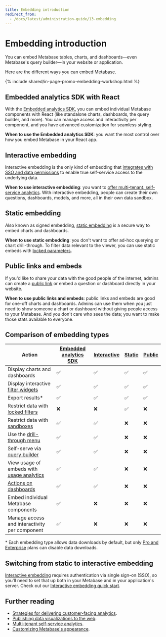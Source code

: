 ```yaml
---
title: Embedding introduction
redirect_from:
  - /docs/latest/administration-guide/13-embedding
---
```


# Embedding introduction

You can embed Metabase tables, charts, and dashboards—even Metabase's query builder—in your website or application.

Here are the different ways you can embed Metabase.

{% include shared/in-page-promo-embedding-workshop.html %}

## Embedded analytics SDK with React

With the [Embedded analytics SDK](./sdk/introduction.md), you can embed individual Metabase components with React (like standalone charts, dashboards, the query builder, and more). You can manage access and interactivity per component, and you have advanced customization for seamless styling.

**When to use the Embedded analytics SDK**: you want the most control over how you embed Metabase in your React app.

## Interactive embedding

Interactive embedding is the only kind of embedding that [integrates with SSO and data permissions](./interactive-embedding.md) to enable true self-service access to the underlying data.

**When to use interactive embedding**: you want to [offer multi-tenant, self-service analytics](https://www.metabase.com/blog/why-full-app-embedding). With interactive embedding, people can create their own questions, dashboards, models, and more, all in their own data sandbox.

## Static embedding

Also known as signed embedding, [static embedding](./static-embedding.md) is a secure way to embed charts and dashboards.

**When to use static embedding**: you don't want to offer ad-hoc querying or chart drill-through. To filter data relevant to the viewer, you can use static embeds with [locked parameters](./static-embedding-parameters.md#locked-parameters-limit-the-values-available-to-other-editable-parameters).

## Public links and embeds

If you'd like to share your data with the good people of the internet, admins can create a [public link](./public-links.md) or embed a question or dashboard directly in your website.

**When to use public links and embeds**: public links and embeds are good for one-off charts and dashboards. Admins can use them when you just need to show someone a chart or dashboard without giving people access to your Metabase. And you don't care who sees the data; you want to make those stats available to everyone.

## Comparison of embedding types

| Action                                                                                                                          | [Embedded analytics SDK](./sdk/introduction.md) | [Interactive](./interactive-embedding.md) | [Static](./static-embedding.md) | [Public](../embedding/public-links.md) |
| ------------------------------------------------------------------------------------------------------------------------------- | ----------------------------------------------- | ----------------------------------------- | ------------------------------- | -------------------------------------- |
| Display charts and dashboards                                                                                                   | ✅                                              | ✅                                        | ✅                              | ✅                                     |
| Display interactive [filter widgets](https://www.metabase.com/glossary/filter_widget)                                           | ✅                                              | ✅                                        | ✅                              | ✅                                     |
| Export results\*                                                                                                                | ✅                                              | ✅                                        | ✅                              | ✅                                     |
| Restrict data with [locked filters](./static-embedding-parameters.md#restricting-data-in-a-static-embed-with-locked-parameters) | ❌                                              | ❌                                        | ✅                              | ❌                                     |
| Restrict data with [sandboxes](../permissions/data-sandboxes.md)                                                                | ✅                                              | ✅                                        | ❌                              | ❌                                     |
| Use the [drill-through menu](https://www.metabase.com/learn/metabase-basics/querying-and-dashboards/questions/drill-through)    | ✅                                              | ✅                                        | ❌                              | ❌                                     |
| Self-serve via [query builder](https://www.metabase.com/glossary/query_builder)                                                 | ✅                                              | ✅                                        | ❌                              | ❌                                     |
| View usage of embeds with [usage analytics](../usage-and-performance-tools/usage-analytics.md)                                  | ✅                                              | ✅                                        | ❌                              | ❌                                     |
| [Actions on dashboards](../dashboards/actions.md)                                                                               | ✅                                              | ✅                                        | ❌                              | ❌                                     |
| Embed individual Metabase components                                                                                            | ✅                                              | ❌                                        | ❌                              | ❌                                     |
| Manage access and interactivity per component                                                                                   | ✅                                              | ❌                                        | ❌                              | ❌                                     |

\* Each embedding type allows data downloads by default, but only [Pro and Enterprise](https://www.metabase.com/pricing) plans can disable data downloads.

## Switching from static to interactive embedding

[Interactive embedding](./interactive-embedding.md) requires authentication via single sign-on (SSO), so you'll need to set that up both in your Metabase and in your application's server. Check out our [Interactive embedding quick start](https://www.metabase.com/docs/latest/embedding/interactive-embedding-quick-start-guide).

## Further reading

- [Strategies for delivering customer-facing analytics](https://www.metabase.com/learn/metabase-basics/embedding/overview).
- [Publishing data visualizations to the web](https://www.metabase.com/learn/metabase-basics/embedding/charts-and-dashboards).
- [Multi-tenant self-service analytics](https://www.metabase.com/learn/metabase-basics/embedding/multi-tenant-self-service-analytics).
- [Customizing Metabase's appearance](../configuring-metabase/appearance.md).

